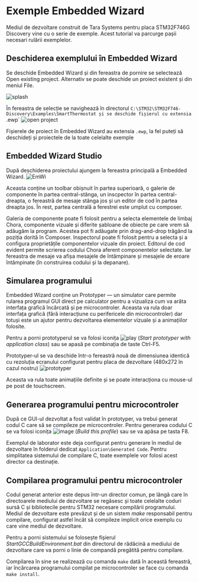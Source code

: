 # Exemple Embedded Wizard

Mediul de dezvoltare construit de Tara Systems pentru placa STM32F746G Discovery vine cu o serie de exemple.
Acest tutorial va parcurge pașii necesari rulării exemplelor.

## Deschiderea exemplului în Embedded Wizard

Se deschide Embedded Wizard și din fereastra de pornire se selectează Open existing project.
Alternativ se poate deschide un proiect existent și din meniul File.

![splash](https://user-images.githubusercontent.com/10776166/195396651-6a1d93da-6fe8-468c-8445-e3d68ce8b6e9.png)

În fereastra de selecție se navighează în directorul `C:\STM32\STM32F746-Discovery\Examples\SmartThermostat și se deschide fișierul cu extensia `.ewp`
![open project](https://user-images.githubusercontent.com/10776166/195396863-2c505c99-f6aa-4736-afd8-6f65f694f127.png)

Fișierele de proiect în Embedded Wizard au extensia `.ewp`, la fel puteți să deschideți și proiectele de la toate celelalte exemple

## Embedded Wizard Studio

După deschiderea proiectului ajungem la fereastra principală a Embedded Wizard.
![EmWi](https://user-images.githubusercontent.com/10776166/195398925-2b7ed635-7896-493a-a1f5-ad9e82a8ecc5.png)

Aceasta conține un toolbar obișnuit în partea superioară, o galerie de componente în partea central-stânga, un inscpector în partea central-dreapta,
o fereastră de mesaje stânga jos și un editor de cod în partea dreapta jos. În rest, partea centrală a ferestrei este umplut cu composer.

Galeria de componente poate fi folosit pentru a selecta elementele de limbaj Chora, componente vizuale și diferite șabloane de obiecte pe care vrem să
adăugăm la program. Acestea pot fi adăugate prin drag-and-drop trăgând la poziția dorită în Composer. Inspectorul poate fi folosit pentru a selecta și
a configura proprietățile componentelor vizuale din proiect. Editorul de cod evident permite scrierea codului Chora aferent componentelor selectate.
Iar fereastra de mesaje va afișa mesajele de întâmpinare și mesajele de eroare întâmpinate (în construirea codului și la depanare).

## Simularea programului

Embedded Wizard conține un Prototyper — un simulator care permite rularea programul GUI direct pe calculator pentru a vizualiza cum va arăta
interfața grafică încărcată și pe microcontroler. Aceasta va rula doar interfața grafică (fără interacțiune cu perifericele din microcontroler)
dar totuși este un ajutor pentru dezvoltarea elementelor vizuale și a animațiilor folosite.

Pentru a porni prototyperul se va folosi iconița ![play](https://user-images.githubusercontent.com/10776166/195400882-f036beb6-484e-4990-8539-6f5c68ac9ee8.png)
(_Start prototyper with application class_) sau se apasă pe combinația de taste Ctrl-F5.

Prototyper-ul se va deschide într-o fereastră nouă de dimensiunea identică cu rezoluția ecranului configurat pentru placa de dezvoltare (480x272 în cazul nostru)
![prototyper](https://user-images.githubusercontent.com/10776166/195401433-eb98b9a3-e083-4477-946f-e5d1af005c89.png)

Aceasta va rula toate animațiile definite și se poate interacționa cu mouse-ul pe post de touchscreen.

## Generarea programului pentru microcontroler

După ce GUI-ul dezvoltat a fost validat în prototyper, va trebui generat codul C care să se compileze pe microcontroler. Pentru generarea codului C se va folosi
iconița ![image](https://user-images.githubusercontent.com/10776166/195402137-490e0373-49f2-4c19-99e7-fc31f01e0779.png) (_Build this profile_) sau se va apăsa pe tasta F8.

Exemplul de laborator este deja configurat pentru generare în mediul de dezvoltare în folderul dedicat `Application\Generated Code`. Pentru simplitatea sistemului de
compilare C, toate exemplele vor folosi acest director ca destinație.

## Compilarea programului pentru microcontroler

Codul generat anterior este depus într-un director comun, pe lângă care în directoarele mediului de dezvoltare se regăsesc și toate celelalte coduri sursă C și
bibliotecile pentru STM32 necesare compilării programului. Mediul de dezvoltare este prevăzut și de un sistem _make_ responsabil pentru compilare, configurat
astfel încât să compileze implicit orice exemplu cu care vine mediul de dezvoltare.

Pentru a porni sistemului se folosește fișierul _StartGCCBuildEnvironment.bat_ din directorul de rădăcină a mediului de dezvoltare care va porni o linie de
compandă pregătită pentru compilare.

Compilarea în sine se realizează cu comanda `make` dată în această fereastră, iar încărcarea programului compilat pe microcontroler se face cu comanda
`make install`.
